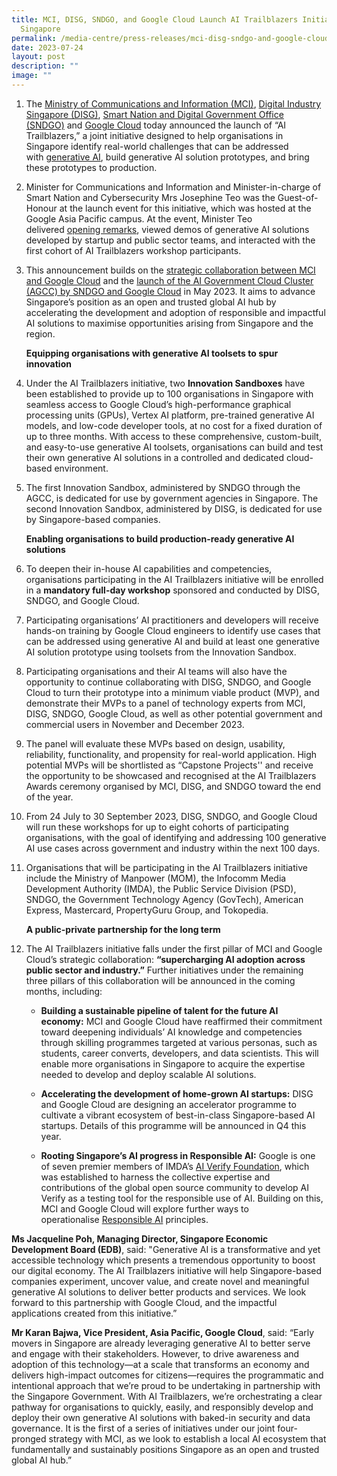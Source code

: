 ```yaml
---
title: MCI, DISG, SNDGO, and Google Cloud Launch AI Trailblazers Initiative in
  Singapore
permalink: /media-centre/press-releases/mci-disg-sndgo-and-google-cloud-launch-ai-trailblazers-initiative/
date: 2023-07-24
layout: post
description: ""
image: ""
---
```

1. The [Ministry of Communications and Information (MCI)](https://www.mci.gov.sg/), [Digital Industry Singapore (DISG)](https://www.imda.gov.sg/disg), [Smart Nation and Digital Government Office (SNDGO)](https://www.smartnation.gov.sg/about-smart-nation/sndgg/) and [Google Cloud](https://cloud.google.com/) today announced the launch of “AI Trailblazers,” a joint initiative designed to help organisations in Singapore identify real-world challenges that can be addressed with [generative AI](https://cloud.google.com/use-cases/generative-ai), build generative AI solution prototypes, and bring these prototypes to production.

2. Minister for Communications and Information and Minister-in-charge of Smart Nation and Cybersecurity Mrs Josephine Teo was the Guest-of-Honour at the launch event for this initiative, which was hosted at the Google Asia Pacific campus. At the event, Minister Teo delivered [opening remarks](/media-centre/speeches/speech-by-minister-at-the-launch-of-the-ai-trailblazers-initiative/), viewed demos of generative AI solutions developed by startup and public sector teams, and interacted with the first cohort of AI Trailblazers workshop participants.

3. This announcement builds on the [strategic collaboration between MCI and Google Cloud](/media-centre/press-releases/developing-singapore-into-an-open-and-trusted-global-ai-hub/) and the [launch of the AI Government Cloud Cluster (AGCC) by SNDGO and Google Cloud](https://www.smartnation.gov.sg/media-centre/press-releases/31052023/) in May 2023. It aims to advance Singapore’s position as an open and trusted global AI hub by accelerating the development and adoption of responsible and impactful AI solutions to maximise opportunities arising from Singapore and the region.  
  
   **Equipping organisations with generative AI toolsets to spur innovation**   
  
4. Under the AI Trailblazers initiative, two **Innovation Sandboxes** have been established to provide up to 100 organisations in Singapore with seamless access to Google Cloud’s high-performance graphical processing units (GPUs), Vertex AI platform, pre-trained generative AI models, and low-code developer tools, at no cost for a fixed duration of up to three months. With access to these comprehensive, custom-built, and easy-to-use generative AI toolsets, organisations can build and test their own generative AI solutions in a controlled and dedicated cloud-based environment.  
  
5. The first Innovation Sandbox, administered by SNDGO through the AGCC, is dedicated for use by government agencies in Singapore. The second Innovation Sandbox, administered by DISG, is dedicated for use by Singapore-based companies.  

    **Enabling organisations to build production-ready generative AI solutions**  
  
6. To deepen their in-house AI capabilities and competencies, organisations participating in the AI Trailblazers initiative will be enrolled in a **mandatory full-day workshop** sponsored and conducted by DISG, SNDGO, and Google Cloud.  
  
7. Participating organisations’ AI practitioners and developers will receive hands-on training by Google Cloud engineers to identify use cases that can be addressed using generative AI and build at least one generative AI solution prototype using toolsets from the Innovation Sandbox.  
  
8. Participating organisations and their AI teams will also have the opportunity to continue collaborating with DISG, SNDGO, and Google Cloud to turn their prototype into a minimum viable product (MVP), and demonstrate their MVPs to a panel of technology experts from MCI, DISG, SNDGO, Google Cloud, as well as other potential government and commercial users in November and December 2023.  
  
9. The panel will evaluate these MVPs based on design, usability, reliability, functionality, and propensity for real-world application. High potential MVPs will be shortlisted as “Capstone Projects'' and receive the opportunity to be showcased and recognised at the AI Trailblazers Awards ceremony organised by MCI, DISG, and SNDGO toward the end of the year.  
  
10. From 24 July to 30 September 2023, DISG, SNDGO, and Google Cloud will run these workshops for up to eight cohorts of participating organisations, with the goal of identifying and addressing 100 generative AI use cases across government and industry within the next 100 days.  
11. Organisations that will be participating in the AI Trailblazers initiative include the Ministry of Manpower (MOM), the Infocomm Media Development Authority (IMDA), the Public Service Division (PSD), SNDGO, the Government Technology Agency (GovTech), American Express, Mastercard, PropertyGuru Group, and Tokopedia. 

    **A public-private partnership for the long term**  
  
12. The AI Trailblazers initiative falls under the first pillar of MCI and Google Cloud’s strategic collaboration: **“supercharging AI adoption across public sector and industry.”** Further initiatives under the remaining three pillars of this collaboration will be announced in the coming months, including:  
  
    * **Building a sustainable pipeline of talent for the future AI economy:** MCI and Google Cloud have reaffirmed their commitment toward deepening individuals’ AI knowledge and competencies through skilling programmes targeted at various personas, such as students, career converts, developers, and data scientists. This will enable more organisations in Singapore to acquire the expertise needed to develop and deploy scalable AI solutions.  
  
    * **Accelerating the development of home-grown AI startups:** DISG and Google Cloud are designing an accelerator programme to cultivate a vibrant ecosystem of best-in-class Singapore-based AI startups. Details of this programme will be announced in Q4 this year.  
  
    * **Rooting Singapore’s AI progress in Responsible AI:** Google is one of seven premier members of IMDA’s [AI Verify Foundation](https://www.pdpc.gov.sg/news-and-events/announcements/2023/06/launch-of-ai-verify-foundation-to-shape-the-future-of-ai-standards-through-collaboration), which was established to harness the collective expertise and contributions of the global open source community to develop AI Verify as a testing tool for the responsible use of AI. Building on this, MCI and Google Cloud will explore further ways to operationalise [Responsible AI](https://cloud.google.com/responsible-ai) principles.  
  
**Ms Jacqueline Poh, Managing Director, Singapore Economic Development Board (EDB)**, said: "Generative AI is a transformative and yet accessible technology which presents a tremendous opportunity to boost our digital economy. The AI Trailblazers initiative will help Singapore-based companies experiment, uncover value, and create novel and meaningful generative AI solutions to deliver better products and services. We look forward to this partnership with Google Cloud, and the impactful applications created from this initiative.”  
  
**Mr Karan Bajwa, Vice President, Asia Pacific, Google Cloud**, said: “Early movers in Singapore are already leveraging generative AI to better serve and engage with their stakeholders. However, to drive awareness and adoption of this technology—at a scale that transforms an economy and delivers high-impact outcomes for citizens—requires the programmatic and intentional approach that we’re proud to be undertaking in partnership with the Singapore Government. With AI Trailblazers, we’re orchestrating a clear pathway for organisations to quickly, easily, and responsibly develop and deploy their own generative AI solutions with baked-in security and data governance. It is the first of a series of initiatives under our joint four-pronged strategy with MCI, as we look to establish a local AI ecosystem that fundamentally and sustainably positions Singapore as an open and trusted global AI hub.”